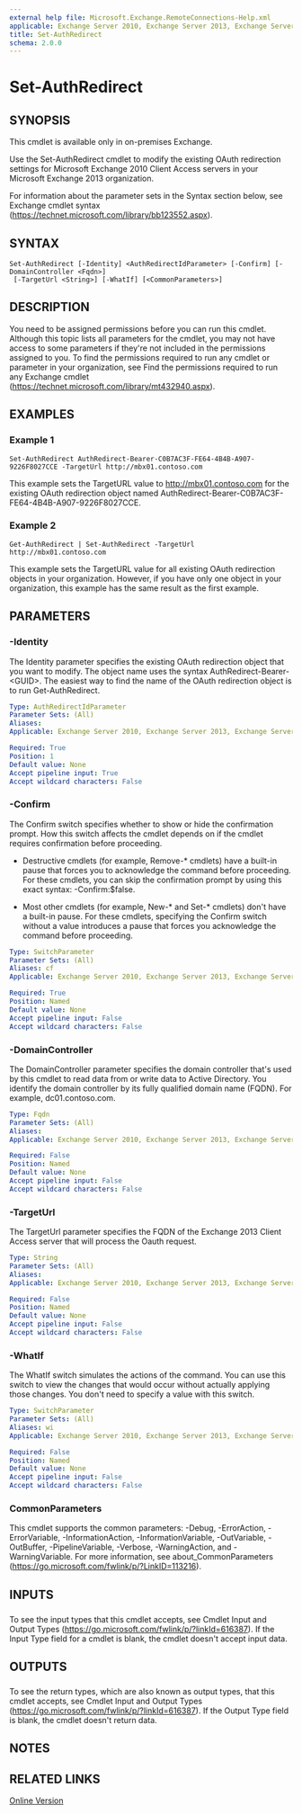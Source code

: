 ```yaml
---
external help file: Microsoft.Exchange.RemoteConnections-Help.xml
applicable: Exchange Server 2010, Exchange Server 2013, Exchange Server 2016
title: Set-AuthRedirect
schema: 2.0.0
---
```


# Set-AuthRedirect

## SYNOPSIS
This cmdlet is available only in on-premises Exchange.

Use the Set-AuthRedirect cmdlet to modify the existing OAuth redirection settings for Microsoft Exchange 2010 Client Access servers in your Microsoft Exchange 2013 organization.

For information about the parameter sets in the Syntax section below, see Exchange cmdlet syntax (https://technet.microsoft.com/library/bb123552.aspx).

## SYNTAX

```
Set-AuthRedirect [-Identity] <AuthRedirectIdParameter> [-Confirm] [-DomainController <Fqdn>]
 [-TargetUrl <String>] [-WhatIf] [<CommonParameters>]
```

## DESCRIPTION
You need to be assigned permissions before you can run this cmdlet. Although this topic lists all parameters for the cmdlet, you may not have access to some parameters if they're not included in the permissions assigned to you. To find the permissions required to run any cmdlet or parameter in your organization, see Find the permissions required to run any Exchange cmdlet (https://technet.microsoft.com/library/mt432940.aspx).

## EXAMPLES

### Example 1
```
Set-AuthRedirect AuthRedirect-Bearer-C0B7AC3F-FE64-4B4B-A907-9226F8027CCE -TargetUrl http://mbx01.contoso.com
```

This example sets the TargetURL value to http://mbx01.contoso.com for the existing OAuth redirection object named AuthRedirect-Bearer-C0B7AC3F-FE64-4B4B-A907-9226F8027CCE.

### Example 2
```
Get-AuthRedirect | Set-AuthRedirect -TargetUrl http://mbx01.contoso.com
```

This example sets the TargetURL value for all existing OAuth redirection objects in your organization. However, if you have only one object in your organization, this example has the same result as the first example.

## PARAMETERS

### -Identity
The Identity parameter specifies the existing OAuth redirection object that you want to modify. The object name uses the syntax AuthRedirect-Bearer-\<GUID\>. The easiest way to find the name of the OAuth redirection object is to run Get-AuthRedirect.

```yaml
Type: AuthRedirectIdParameter
Parameter Sets: (All)
Aliases:
Applicable: Exchange Server 2010, Exchange Server 2013, Exchange Server 2016

Required: True
Position: 1
Default value: None
Accept pipeline input: True
Accept wildcard characters: False
```

### -Confirm
The Confirm switch specifies whether to show or hide the confirmation prompt. How this switch affects the cmdlet depends on if the cmdlet requires confirmation before proceeding.

- Destructive cmdlets (for example, Remove-\* cmdlets) have a built-in pause that forces you to acknowledge the command before proceeding. For these cmdlets, you can skip the confirmation prompt by using this exact syntax: -Confirm:$false.

- Most other cmdlets (for example, New-\* and Set-\* cmdlets) don't have a built-in pause. For these cmdlets, specifying the Confirm switch without a value introduces a pause that forces you acknowledge the command before proceeding.

```yaml
Type: SwitchParameter
Parameter Sets: (All)
Aliases: cf
Applicable: Exchange Server 2010, Exchange Server 2013, Exchange Server 2016

Required: True
Position: Named
Default value: None
Accept pipeline input: False
Accept wildcard characters: False
```

### -DomainController
The DomainController parameter specifies the domain controller that's used by this cmdlet to read data from or write data to Active Directory. You identify the domain controller by its fully qualified domain name (FQDN). For example, dc01.contoso.com.

```yaml
Type: Fqdn
Parameter Sets: (All)
Aliases:
Applicable: Exchange Server 2010, Exchange Server 2013, Exchange Server 2016

Required: False
Position: Named
Default value: None
Accept pipeline input: False
Accept wildcard characters: False
```

### -TargetUrl
The TargetUrl parameter specifies the FQDN of the Exchange 2013 Client Access server that will process the Oauth request.

```yaml
Type: String
Parameter Sets: (All)
Aliases:
Applicable: Exchange Server 2010, Exchange Server 2013, Exchange Server 2016

Required: False
Position: Named
Default value: None
Accept pipeline input: False
Accept wildcard characters: False
```

### -WhatIf
The WhatIf switch simulates the actions of the command. You can use this switch to view the changes that would occur without actually applying those changes. You don't need to specify a value with this switch.

```yaml
Type: SwitchParameter
Parameter Sets: (All)
Aliases: wi
Applicable: Exchange Server 2010, Exchange Server 2013, Exchange Server 2016

Required: False
Position: Named
Default value: None
Accept pipeline input: False
Accept wildcard characters: False
```

### CommonParameters
This cmdlet supports the common parameters: -Debug, -ErrorAction, -ErrorVariable, -InformationAction, -InformationVariable, -OutVariable, -OutBuffer, -PipelineVariable, -Verbose, -WarningAction, and -WarningVariable. For more information, see about_CommonParameters (https://go.microsoft.com/fwlink/p/?LinkID=113216).

## INPUTS

###  
To see the input types that this cmdlet accepts, see Cmdlet Input and Output Types (https://go.microsoft.com/fwlink/p/?linkId=616387). If the Input Type field for a cmdlet is blank, the cmdlet doesn't accept input data.

## OUTPUTS

###  
To see the return types, which are also known as output types, that this cmdlet accepts, see Cmdlet Input and Output Types (https://go.microsoft.com/fwlink/p/?linkId=616387). If the Output Type field is blank, the cmdlet doesn't return data.

## NOTES

## RELATED LINKS

[Online Version](https://technet.microsoft.com/library/73b1fd66-2783-4b8c-a704-9dc8ec810f29.aspx)
